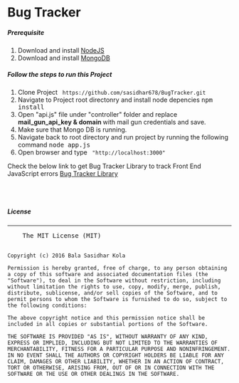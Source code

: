 # Bug Tracker

<h5> Prerequisite </h5>
<ol> 
	<li> Download and install <a href="https://nodejs.org/en/download/"> NodeJS </a> </li>
	<li> Download and install <a href="https://www.mongodb.com/download-center"> MongoDB </a> </li>

</ol>

<h5> Follow the steps to run this Project </h5>

<ol>
	<li> Clone Project <code> https://github.com/sasidhar678/BugTracker.git </code> </li>
	<li> Navigate to Project root directonry and install node depencies <kbd> npm install </kbd> </li>
	<li> Open "api.js" file under "controller" folder and replace <b> mail_gun_api_key & domain </b> with mail gun credentials and save.</li>
	<li> Make sure that Mongo DB is running.</li>
	<li> Navigate back to root directory and run project by running the following command <kbd> node app.js </kbd> </li>
	<li> Open browser and type <code> "http://localhost:3000" </code> </li>
</ol>

Check the below link to get Bug Tracker Library to track Front End JavaScript errors 
<a href="https://github.com/sasidhar678/BugTrackerLibrary"> Bug Tracker Library </a>

<br> <br> 
<h5>License</h5>
<hr>
<pre>
	The MIT License (MIT)
	
	Copyright (c) 2016 Bala Sasidhar Kola
	
	Permission is hereby granted, free of charge, to any person obtaining a copy of this software and associated documentation files (the "Software"), to deal in the Software without restriction, including without limitation the rights to use, copy, modify, merge, publish, distribute, sublicense, and/or sell copies of the Software, and to permit persons to whom the Software is furnished to do so, subject to the following conditions:
	
	The above copyright notice and this permission notice shall be included in all copies or substantial portions of the Software.
	
	THE SOFTWARE IS PROVIDED "AS IS", WITHOUT WARRANTY OF ANY KIND, EXPRESS OR IMPLIED, INCLUDING BUT NOT LIMITED TO THE WARRANTIES OF MERCHANTABILITY, FITNESS FOR A PARTICULAR PURPOSE AND NONINFRINGEMENT. IN NO EVENT SHALL THE AUTHORS OR COPYRIGHT HOLDERS BE LIABLE FOR ANY CLAIM, DAMAGES OR OTHER LIABILITY, WHETHER IN AN ACTION OF CONTRACT, TORT OR OTHERWISE, ARISING FROM, OUT OF OR IN CONNECTION WITH THE SOFTWARE OR THE USE OR OTHER DEALINGS IN THE SOFTWARE.

</pre>
